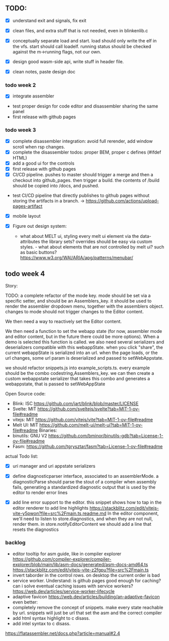 ## TODO:

-[x] understand exit and signals, fix exit

-[x] clean files, and extra stuff that is not needed, even in blinkenlib.c

-[x] conceptually separate load and start.
  load should only write the elf in the vfs.
  start should call loadelf.
  running status should be checked against
  the m->running flags, not our own.

- [x] design good wasm-side api, write stuff in header file.

-[x] clean notes, paste design doc

### todo week 2

- [x] integrate assembler
- test proper design for code editor and disassembler sharing the same panel
- first release with github pages

### todo week 3

-[x] complete disassembler integration: avoid full rerender, add window scroll
  when rsp changes.
-[x] complete the disassembler todos: proper BEM, proper c defines (#ifdef HTML)
-[x] add a good ui for the controls
-[x] first release with github pages
-[x] CI/CD pipeline. pushes to master should trigger a merge and then a checkout into github_pages. then trigger a build. the contents of /build should be copied into /docs, and pushed.
- test CI/CD pipeline that directly publishes to github pages without storing the artifacts in a branch. -> https://github.com/actions/upload-pages-artifact
-[x] mobile layout

-[x] Figure out design system:
     - what about MELT ui, styling every melt ui element via the data-attributes the library sets? 
    overrides should be easy via custom styles.
      - what about elements that are not controlled by melt ui? such as basic buttons? https://www.w3.org/WAI/ARIA/apg/patterns/menubar/



## todo week 4

Story:

TODO: a complete refactor of the mode key.
mode should be set via a specific setter, and should be an Assemblers_key.
it should be used to render the assembler dropdown menu, together with the assemblers object.
changes to mode should not trigger changes to the Editor content.

We then need a way to reactively set the Editor content.

We then need a function to set the webapp state (for now, assembler mode and editor content, but in the future
there could be more options).
When a demo is selected this function is called.
we also need several serializers and deserializers compatible with this webappState.
when you click "share", the current webappState is serialized into an url.
when the page loads, or the url changes, some url param is deserialized and passed to
setWebAppstate.

we should refactor snippets.js into example_scripts.ts.
every example should be the combo codestring,Assemblers_key.
we can then create a custom webappstate serializer that takes this combo and 
generates a webappstate, that is passed to setWebAppState

Open Source code:
- Blink: ISC https://github.com/jart/blink/blob/master/LICENSE
- Svelte: MIT https://github.com/sveltejs/svelte?tab=MIT-1-ov-file#readme
- vitejs: MIT https://github.com/vitejs/vite?tab=MIT-1-ov-file#readme
- Melt UI: MIT https://github.com/melt-ui/melt-ui?tab=MIT-1-ov-file#readme
Binaries:
- binutils: GNU V2 https://github.com/bminor/binutils-gdb?tab=License-1-ov-file#readme
- Fasm: https://github.com/tgrysztar/fasm?tab=License-1-ov-file#readme

actual Todo list:

- [x] uri manager and uri appstate serializers
- [x] define diagnosticparser interface, associated to an assemblerMode.
  a diagnosticParse should parse the stout of a compiler when assembly fails,
  generating a standardized diagnostic output that is used by the editor to render error lines
- [x] add line error support to the editor. 
  this snippet shows how to tap in the editor renderer to add line highlights
    https://stackblitz.com/edit/vitejs-vite-y5pwon?file=src%2Fmain.ts,readme.md
  In the editor component, we'll need to listen to store.diagnostics, and when
  they are not null, render them.
  in store.notifyEditorContent we should add a line that resets the diagnostics



### backlog
- editor tooltip for asm guide, like in compiler explorer
  https://github.com/compiler-explorer/compiler-explorer/blob/main/lib/asm-docs/generated/asm-docs-amd64.ts
  https://stackblitz.com/edit/vitejs-vite-z2fgpu?file=src%2Fmain.ts
- invert taborder in the control rows. on desktop the current order is bad
- service worker. Understand: is github pages good enough for caching?
  can i solve eventual caching issues with service workers?
  https://web.dev/articles/service-worker-lifecycle
- adaptive favicon https://web.dev/articles/building/an-adaptive-favicon
  even better:
        <link rel="icon" href="" media="(prefers-color-scheme: dark)" type="image/png">
        <link rel="icon" href="" media="(prefers-color-scheme: dark)" type="image/svg+xml">
- completely remove the concept of snippets. make every state reachable by
  url. snippets will just be url that set the asm and the correct compiler
- add html syntax highlight to c disass.
- add intel syntax to c disass.




https://flatassembler.net/docs.php?article=manual#2.4
